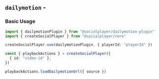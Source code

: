 <script setup>
import BundleSize from '../components/BundleSize.vue'
</script>

## `dailymotion` - <BundleSize func="dailymotionPlugin" pkg="@socialplayer/dailymotion-plugin" />

### Basic Usage

```ts
import { dailymotionPlugin } from "@socialplayer/dailymotion-plugin"
import { createSocialPlayer } from "@socialplayer/core"

createSocialPlayer.use(dailymotionPlugin, { playerId: "playerId" })

const { playbackActions } = createSocialPlayer({
  { id: "video-id" },
})

playbackActions.loadDailymotionUrl({ source })
```
